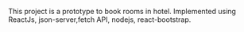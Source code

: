 This project is a prototype to book rooms in hotel. Implemented using ReactJs, json-server,fetch API, nodejs, react-bootstrap.
